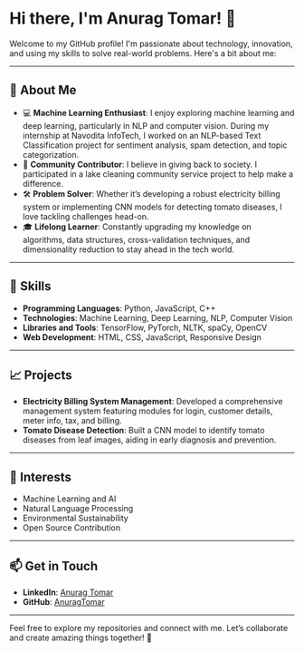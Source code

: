 # Hi there, I'm Anurag Tomar! 👋

Welcome to my GitHub profile! I'm passionate about technology, innovation, and using my skills to solve real-world problems. Here's a bit about me:

---

## 🌟 About Me

- 💻 **Machine Learning Enthusiast**: I enjoy exploring machine learning and deep learning, particularly in NLP and computer vision. During my internship at Navodita InfoTech, I worked on an NLP-based Text Classification project for sentiment analysis, spam detection, and topic categorization.
- 🌿 **Community Contributor**: I believe in giving back to society. I participated in a lake cleaning community service project to help make a difference.
- 🛠️ **Problem Solver**: Whether it’s developing a robust electricity billing system or implementing CNN models for detecting tomato diseases, I love tackling challenges head-on.
- 🎓 **Lifelong Learner**: Constantly upgrading my knowledge on algorithms, data structures, cross-validation techniques, and dimensionality reduction to stay ahead in the tech world.

---

## 🔧 Skills

- **Programming Languages**: Python, JavaScript, C++
- **Technologies**: Machine Learning, Deep Learning, NLP, Computer Vision
- **Libraries and Tools**: TensorFlow, PyTorch, NLTK, spaCy, OpenCV
- **Web Development**: HTML, CSS, JavaScript, Responsive Design

---

## 📈 Projects

- **Electricity Billing System Management**: Developed a comprehensive management system featuring modules for login, customer details, meter info, tax, and billing.
- **Tomato Disease Detection**: Built a CNN model to identify tomato diseases from leaf images, aiding in early diagnosis and prevention.

---

## 🌱 Interests

- Machine Learning and AI
- Natural Language Processing
- Environmental Sustainability
- Open Source Contribution

---

## 📫 Get in Touch

- **LinkedIn**: [Anurag Tomar](https://linkedin.com/in/tomaranurag)  
- **GitHub**: [AnuragTomar](https://github.com/tomxr14)  


---

Feel free to explore my repositories and connect with me. Let’s collaborate and create amazing things together! 🚀
